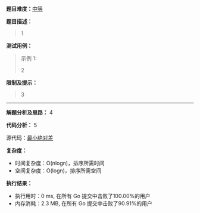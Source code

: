 
**题目难度：**[中等](0)

**题目描述：**

> 1

**测试用例：**

> 示例 1:
>
> 2

**限制及提示：**
> 3

---
**解题分析及思路：**
4


**代码分析：**
5


源代码：[最小绝对差](https://github.com/lomtom/algorithm-go/blob/main/leetcode/example)

**复杂度：**
- 时间复杂度：O(nlogn)，排序所需时间
- 空间复杂度：O(logn)，排序所需空间

**执行结果：**

- 执行用时：0 ms, 在所有 Go 提交中击败了100.00%的用户
- 内存消耗：2.3 MB, 在所有 Go 提交中击败了90.91%的用户